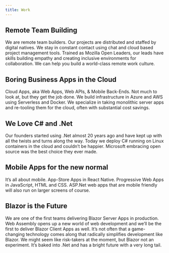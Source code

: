 ```yaml
---
title: Work
---
```



## Remote Team Building

We are remote team builders.  Our projects are distributed and staffed by digital natives.  We stay in constant contact using chat and cloud based project management tools.  Trained as Mozilla Open Leaders, our leads have skills building empathy and creating inclusive environments for collaboration.  We can help you build a world-class remote work culture.

## Boring Business Apps in the Cloud

Cloud Apps, aka Web Apps, Web APIs, & Mobile Back-Ends. Not much to look at, but they get the job done.  We build infrastructure in Azure and AWS using Serverless and Docker.  We specialize in taking monolithic server apps and re-tooling them for the cloud, often with substantial cost savings.

## We Love C# and .Net

Our founders started using .Net almost 20 years ago and have kept up with all the twists and turns along the way. Today we deploy C# running on Linux containers in the cloud and couldn’t be happier.  Microsoft embracing open source was the best choice they ever made.

## Mobile Apps for the new normal

It’s all about mobile.  App-Store Apps in React Native.  Progressive Web Apps in JavaScript, HTML and CSS.  ASP.Net web apps that are mobile friendly will also run on larger screens of course.

## Blazor is the Future

We are one of the first teams delivering Blazor Server Apps in production. Web Assembly opens up a new world of web development and we’ll be the first to deliver Blazor Client Apps as well. It’s not often that a game-changing technology comes along that radically simplifies development like Blazor.  We might seem like risk-takers at the moment, but Blazor not an experiment.  It’s baked into .Net and has a bright future with a very long tail.
 